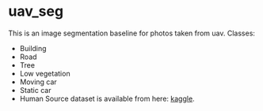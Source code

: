 # uav_seg
This is an image segmentation baseline for photos taken from uav.
Classes: 
- Building
- Road
- Tree
- Low vegetation
- Moving car
- Static car
- Human
Source dataset is available from here: [kaggle](https://www.kaggle.com/datasets/konstantinnizovskiy/uav-seg/data).
